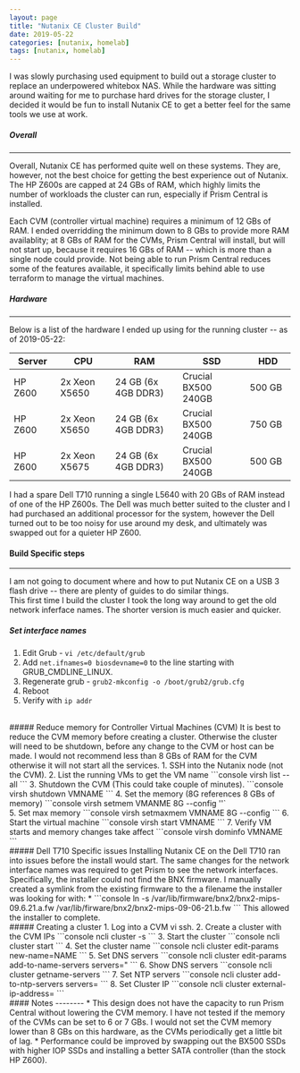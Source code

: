 ```yaml
---
layout: page
title: "Nutanix CE Cluster Build"
date: 2019-05-22
categories: [nutanix, homelab]
tags: [nutanix, homelab]
---
```



I was slowly purchasing used equipment to build out a storage cluster to replace an underpowered whitebox NAS.  While the hardware was sitting around waiting for me to purchase hard drives for the storage cluster, I decided it would be fun to install Nutanix CE to get a better feel for the same tools we use at work. 

##### Overall
--------
Overall, Nutanix CE has performed quite well on these systems.  They are, however, not the best choice for getting the best experience out of Nutanix.  The HP Z600s are capped at 24 GBs of RAM, which highly limits the number of workloads the cluster can run, especially if Prism Central is installed. 

Each CVM (controller virtual machine) requires a minimum of 12 GBs of RAM.  I ended overridding the minimum down to 8 GBs to provide more RAM availablity; at 8 GBs of RAM for the CVMs, Prism Central will install, but will not start up, because it requires 16 GBs of RAM -- which is more than a single node could provide.  Not being able to run Prism Central reduces some of the features available, it specifically limits behind able to use terraform to manage the virtual machines.


##### Hardware
--------

Below is a list of the hardware I ended up using for the running cluster -- as of 2019-05-22:
<table>
<colgroup>
    <col width="5%" />
    <col width="10%" />
    <col width="15%" />
    <col width="15%" />
    <col width="10%" />
</colgroup>
<thead>
    <tr>
        <th>Server</th>
        <th>CPU</th>
        <th>RAM</th>
        <th>SSD</th>
        <th>HDD</th>
    </tr>
</thead>
<tbody>
<tr>
    <td>HP Z600</td>
    <td>2x Xeon X5650</td>
    <td>24 GB (6x 4GB DDR3)</td>
    <td>Crucial BX500 240GB</td>
    <td>500 GB</td>
</tr>
<tr>
    <td>HP Z600</td>
    <td>2x Xeon X5650</td>
    <td>24 GB (6x 4GB DDR3)</td>
    <td>Crucial BX500 240GB</td>
    <td>750 GB</td>
</tr>
<tr>
    <td>HP Z600</td>
    <td>2x Xeon X5675</td>
    <td>24 GB (6x 4GB DDR3)</td>
    <td>Crucial BX500 240GB</td>
    <td>500 GB</td>
</tr>
</tbody> 
</table>

I had a spare Dell T710 running a single L5640 with 20 GBs of RAM instead of one of the HP Z600s.  The Dell was much better suited to the cluster and I had purchased an additional processor for the system, however the Dell turned out to be too noisy for use around my desk, and ultimately was swapped out for a quieter HP Z600.  


#### Build Specific steps
--------
I am not going to document where and how to put Nutanix CE on a USB 3 flash drive -- there are plenty of guides to do similar things.  
This first time I build the cluster I took the long way around to get the old network inferface names. The shorter version is much easier and quicker.  

##### Set interface names
1. Edit Grub - `vi /etc/default/grub`  
2. Add `net.ifnames=0 biosdevname=0` to the line starting with GRUB_CMDLINE_LINUX.  
3. Regenerate grub -  `grub2-mkconfig -o /boot/grub2/grub.cfg`  
4. Reboot  
5. Verify with `ip addr`  
<br/>
##### Reduce memory for Controller Virtual Machines (CVM)
It is best to reduce the CVM memory before creating a cluster.  Otherwise the cluster will need to be shutdown, before any change to the CVM or host can be made.  
I would not recommend less than 8 GBs of RAM for the CVM otherwise it will not start all the services.
1. SSH into the Nutanix node (not the CVM).
2. List the running VMs to get the VM name 
```console
virsh list --all
```
3. Shutdown the CVM (This could take couple of minutes).
```console
virsh shutdown VMNAME
``` 
4. Set the memory  (8G references 8 GBs of memory)
```console 
virsh setmem VMANME 8G --config
''`<br/>  
5. Set max memory 
```console
virsh setmaxmem VMNAME 8G --config
```
6. Start the virtual machine  
```console
virsh start VMNAME
```
7. Verify VM starts and memory changes take affect 
```console
virsh dominfo VMNAME
```  
<br/>
##### Dell T710 Specific issues
Installing Nutanix CE on the Dell T710 ran into issues before the install would start.  
The same changes for the network interface names was required to get Prism to see the network interfaces. 
Specifically, the installer could not find the BNX firmware. I manually created a symlink from the existing firmware to the a filename the installer was looking for with:  
* ```console
ln -s /var/lib/firmware/bnx2/bnx2-mips-09.6.21.a.fw /var/lib/firware/bnx2/bnx2-mips-09-06-21.b.fw
```
This allowed the installer to complete.  
<br/>
##### Creating a cluster
1. Log into a CVM vi ssh.
2. Create a cluster with the CVM IPs
 ```console 
ncli cluster -s <CVM IP addresses>
```
3. Start the cluster 
```console 
ncli cluster start
```
4. Set the cluster name 
```console
ncli cluster edit-params new-name=NAME
```
5. Set DNS servers 
 ```console
ncli cluster edit-params add-to-name-servers servers=<name of IP addresses>"
```
6. Show DNS servers  
 ```console
ncli cluster getname-servers
```
7. Set NTP servers 
```console
ncli cluster add-to-ntp-servers servers=<name or IP address of server>
```
8. Set Cluster IP 
```console 
ncli cluster external-ip-address=<IP Adress>
```  
<br/>
#### Notes 
--------
* This design does not have the capacity to run Prism Central without lowering the CVM memory.  I have not tested if the memory of the CVMs can be set to 6 or 7 GBs.  I would not set the CVM memory lower than 8 GBs on this hardware, as the CVMs periodically get a little bit of lag.  
* Performance could be improved by swapping out the BX500 SSDs with higher IOP SSDs and installing a better SATA controller (than the stock HP Z600).


